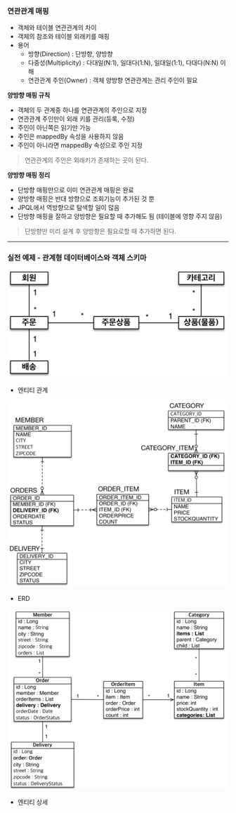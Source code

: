 ### 연관관계 매핑
- 객체와 테이블 연관관계의 차이
- 객체의 참조와 테이블 외래키를 매핑
- 용어
  - 방향(Direction) : 단방향, 양방향
  - 다중성(Multiplicity) : 다대일(N:1), 일대다(1:N), 일대일(1:1), 다대다(N:N) 이해
  - 연관관계 주인(Owner) : 객체 양방향 연관관계는 관리 주인이 필요
    
**양방향 매핑 규칙**<br>
- 객체의 두 관계중 하나를 연관관계의 주인으로 지정
- 연관관계 주인만이 외래 키를 관리(등록, 수정)
- 주인이 아닌쪽은 읽기만 가능
- 주인은 mappedBy 속성을 사용하지 않음
- 주인이 아니라면 mappedBy 속성으로 주인 지정
> 연관관계의 주인은 외래키가 존재하는 곳이 된다.

**양방향 매핑 정리**<br>
- 단방향 매핑만으로 이미 연관관계 매핑은 완료
- 양방향 매핑은 반대 방향으로 조회기능이 추가된 것 뿐
- JPQL에서 역방향으로 탐색할 일이 많음
- 단방향 매핑을 잘하고 양방향은 필요할 때 추가해도 됨 (테이블에 영향 주지 않음)
> 단방향만 미리 설계 후 양방향은 필요로할 때 추가하면 된다.

---

### 실전 예제 - 관계형 데이터베이스와 객체 스키마
<img src="/jpashop/img/img-1.png" width="500px;">

- 엔티티 관계

<img src="/jpashop/img/img-2.png" width="500px;">

- ERD

<img src="/jpashop/img/img-3.png" width="500px;">

- 엔티티 상세

